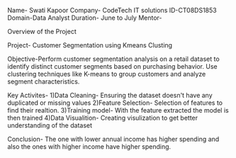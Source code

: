 Name- Swati Kapoor
Company- CodeTech IT solutions
ID-CT08DS1853
Domain-Data Analyst
Duration- June to July 
Mentor-

Overview of the Project

Project- Customer Segmentation using Kmeans Clusting

Objective-Perform customer segmentation analysis on a retail dataset to identify distinct customer segments based on purchasing behavior. Use clustering techniques like K-means to group customers and analyze segment characteristics.

Key Activites-
1)Data Cleaning- Ensuring the dataset doesn't have any duplicated or missing values
2)Feature Selection- Selection of features to find their realtion.
3)Training model- With the feature extracted the model is then trained
4)Data Visualition- Creating visulization to get better understanding of the dataset

Conclusion- The one with lower annual income has higher spending and also the ones with higher income have higher spending.

